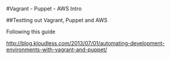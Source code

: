 #Vagrant - Puppet - AWS Intro

##Testting out Vagrant, Puppet and AWS

Following this guide

http://blog.kloudless.com/2013/07/01/automating-development-environments-with-vagrant-and-puppet/


